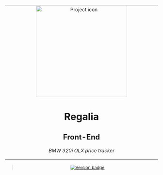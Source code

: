 <table align="center"><tr><td align="center" width="9999">

<img src="https://cdn.vox-cdn.com/thumbor/9MJaZUUzG2NbksVi-VmgcrHQKx4=/0x0:1920x1080/1200x800/filters:focal(807x387:1113x693)/cdn.vox-cdn.com/uploads/chorus_image/image/52070727/regalia_03.0.jpeg" align="center" width="300" alt="Project icon">

# Regalia
## Front-End

*BMW 320i OLX price tracker*
</td></tr></table>


<div align="center">

> [![Version badge](https://img.shields.io/badge/version-0.1.0-silver.svg)]()

</div>